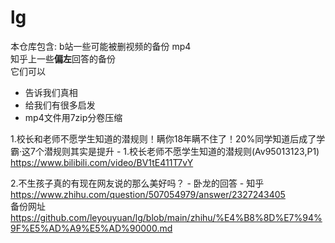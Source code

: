 # lg
本仓库包含:
b站一些可能被删视频的备份 mp4    
知乎上一些**偏左**回答的备份    
它们可以
- 告诉我们真相
- 给我们有很多启发  
- mp4文件用7zip分卷压缩 

1.校长和老师不愿学生知道的潜规则！瞒你18年瞒不住了！20%同学知道后成了学霸·这7个潜规则其实是提升 - 1.校长老师不愿学生知道的潜规则(Av95013123,P1)   
https://www.bilibili.com/video/BV1tE411T7vY   

2.不生孩子真的有现在网友说的那么美好吗？ - 卧龙的回答 - 知乎    
https://www.zhihu.com/question/507054979/answer/2327243405    
备份网址   
https://github.com/leyouyuan/lg/blob/main/zhihu/%E4%B8%8D%E7%94%9F%E5%AD%A9%E5%AD%90000.md    
